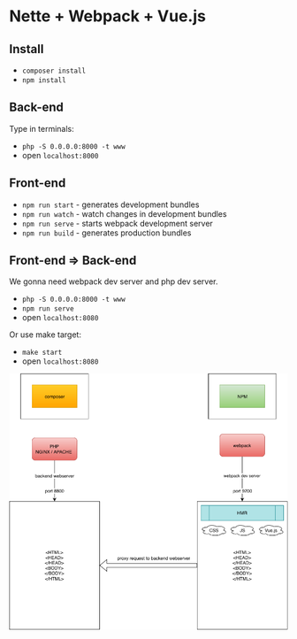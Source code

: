 # Nette + Webpack + Vue.js

## Install

- `composer install`
- `npm install`

## Back-end

Type in terminals:

- `php -S 0.0.0.0:8000 -t www`
- open `localhost:8000`

## Front-end

- `npm run start` - generates development bundles
- `npm run watch` - watch changes in development bundles
- `npm run serve` - starts webpack development server
- `npm run build` - generates production bundles

## Front-end => Back-end

We gonna need webpack dev server and php dev server.

- `php -S 0.0.0.0:8000 -t www`
- `npm run serve`
- open `localhost:8080`

Or use make target:

- `make start`
- open `localhost:8080`

![](.docs/webpack.png)
